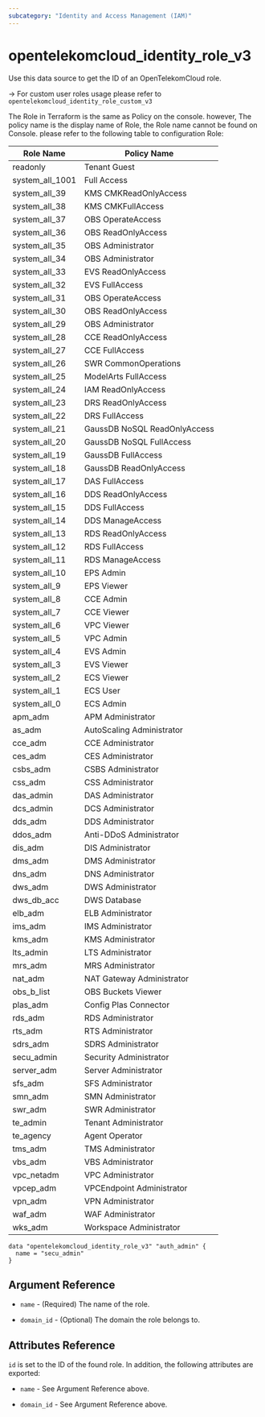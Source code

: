 ```yaml
---
subcategory: "Identity and Access Management (IAM)"
---
```


# opentelekomcloud_identity_role_v3

Use this data source to get the ID of an OpenTelekomCloud role.

-> For custom user roles usage please refer to `opentelekomcloud_identity_role_custom_v3`

The Role in Terraform is the same as Policy on the console. however,
The policy name is the display name of Role, the Role name cannot
be found on Console. please refer to the following table to configuration
Role:

Role Name | Policy Name
---- | ----
readonly | Tenant Guest
system_all_1001 | Full Access
system_all_39 | KMS CMKReadOnlyAccess
system_all_38 | KMS CMKFullAccess
system_all_37 | OBS OperateAccess
system_all_36 | OBS ReadOnlyAccess
system_all_35 | OBS Administrator
system_all_34 | OBS Administrator
system_all_33 | EVS ReadOnlyAccess
system_all_32 | EVS FullAccess
system_all_31 | OBS OperateAccess
system_all_30 | OBS ReadOnlyAccess
system_all_29 | OBS Administrator
system_all_28 | CCE ReadOnlyAccess
system_all_27 | CCE FullAccess
system_all_26 | SWR CommonOperations
system_all_25 | ModelArts FullAccess
system_all_24 | IAM ReadOnlyAccess
system_all_23 | DRS ReadOnlyAccess
system_all_22 | DRS FullAccess
system_all_21 | GaussDB NoSQL ReadOnlyAccess
system_all_20 | GaussDB NoSQL FullAccess
system_all_19 | GaussDB FullAccess
system_all_18 | GaussDB ReadOnlyAccess
system_all_17 | DAS FullAccess
system_all_16 | DDS ReadOnlyAccess
system_all_15 | DDS FullAccess
system_all_14 | DDS ManageAccess
system_all_13 | RDS ReadOnlyAccess
system_all_12 | RDS FullAccess
system_all_11 | RDS ManageAccess
system_all_10 | EPS Admin
system_all_9 | EPS Viewer
system_all_8 | CCE Admin
system_all_7 | CCE Viewer
system_all_6 | VPC Viewer
system_all_5 | VPC Admin
system_all_4 | EVS Admin
system_all_3 | EVS Viewer
system_all_2 | ECS Viewer
system_all_1 | ECS User
system_all_0 | ECS Admin
apm_adm | APM Administrator
as_adm | AutoScaling Administrator
cce_adm | CCE Administrator
ces_adm | CES Administrator
csbs_adm | CSBS Administrator
css_adm | CSS Administrator
das_admin | DAS Administrator
dcs_admin | DCS Administrator
dds_adm | DDS Administrator
ddos_adm | Anti-DDoS Administrator
dis_adm | DIS Administrator
dms_adm | DMS Administrator
dns_adm | DNS Administrator
dws_adm | DWS Administrator
dws_db_acc | DWS Database
elb_adm | ELB Administrator
ims_adm | IMS Administrator
kms_adm | KMS Administrator
lts_admin | LTS Administrator
mrs_adm | MRS Administrator
nat_adm | NAT Gateway Administrator
obs_b_list | OBS Buckets Viewer
plas_adm | Config Plas Connector
rds_adm | RDS Administrator
rts_adm | RTS Administrator
sdrs_adm | SDRS Administrator
secu_admin | Security Administrator
server_adm | Server Administrator
sfs_adm | SFS Administrator
smn_adm | SMN Administrator
swr_adm | SWR Administrator
te_admin | Tenant Administrator
te_agency | Agent Operator
tms_adm | TMS Administrator
vbs_adm | VBS Administrator
vpc_netadm | VPC Administrator
vpcep_adm | VPCEndpoint Administrator
vpn_adm | VPN Administrator
waf_adm | WAF Administrator
wks_adm | Workspace Administrator

```hcl
data "opentelekomcloud_identity_role_v3" "auth_admin" {
  name = "secu_admin"
}
```

## Argument Reference

* `name` - (Required) The name of the role.

* `domain_id` - (Optional) The domain the role belongs to.

## Attributes Reference

`id` is set to the ID of the found role. In addition, the following attributes are exported:

* `name` - See Argument Reference above.

* `domain_id` - See Argument Reference above.
